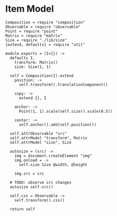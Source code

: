 Item Model
==========

    Composition = require "composition"
    Observable = require "observable"
    Point = require "point"
    Matrix = require "matrix"
    Size = require "./lib/size"
    {extend, defaults} = require "util"

    module.exports = (I={}) ->
      defaults I,
        transform: Matrix()
        size: Size(1, 1)

      self = Composition(I).extend
        position: ->
          self.transform().translationComponent()

        copy: ->
          extend {}, I

        anchor: ->
          Point(1, 1).scale(self.size().scale(0.5))

        center: ->
          self.anchor().add(self.position())

      self.attrObservable "src"
      self.attrModel "transform", Matrix
      self.attrModel "size", Size

      autosize = (src) ->
        img = document.createElement "img"
        img.onload = ->
          self.size Size @width, @height

        img.src = src

      # TODO: observe src changes
      autosize self.src()

      self.css = Observable ->
        self.transform().css()

      return self
